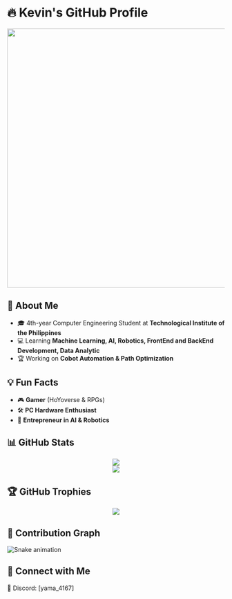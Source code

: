 # 🔥 Kevin's GitHub Profile

<p align="center">
  <img src="https://media.giphy.com/media/xT9IgzoKnwFNmISR8I/giphy.gif" width="600px">
</p>

## 🚀 About Me
- 🎓 4th-year Computer Engineering Student at **Technological Institute of the Philippines**  
- 💻 Learning **Machine Learning, AI, Robotics, FrontEnd and BackEnd Development, Data Analytic**  
- 🏆 Working on **Cobot Automation & Path Optimization**

## 💡 Fun Facts
- 🎮 **Gamer** (HoYoverse & RPGs)
- 🛠️ **PC Hardware Enthusiast**
- 🚀 **Entrepreneur in AI & Robotics**

## 📊 GitHub Stats  
<p align="center">
  <img src="https://github-readme-streak-stats.herokuapp.com/?user=KevinS4160&theme=radical" />
  <br>
  <img src="https://github-readme-stats.vercel.app/api?username=KevinS4160&show_icons=true&theme=radical" />
</p>

## 🏆 GitHub Trophies  
<p align="center">
  <img src="https://github-profile-trophy.vercel.app/?username=KevinS4160&theme=onedark" />
</p>

## 🐍 Contribution Graph  
![Snake animation](https://raw.githubusercontent.com/KevinS4160/Mobius-/output/github-contribution-grid-snake-dark.svg)

## 🔗 Connect with Me  
💬 Discord: [yama_4167]  
